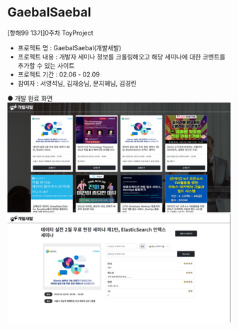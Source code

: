 # GaebalSaebal
[항해99 13기]0주차 ToyProject

- 프로젝트 명 : GaebalSaebal(개발새발)  
- 프로젝트 내용 : 개발자 세미나 정보를 크롤링해오고 해당 세미나에 대한 코멘트를 추가할 수 있는 사이트  
- 프로젝트 기간 : 02.06 - 02.09  
- 참여자 : 서영석님, 김재승님, 문지혜님, 김경린

● 개발 완료 화면
<img src="https://github.com/kim-junz/kim-junz.github.io/blob/main/_posts/2023/post_img/23-02-09/01.png?raw=true">  
<img src="https://github.com/kim-junz/kim-junz.github.io/blob/main/_posts/2023/post_img/23-02-09/02.png?raw=true">
